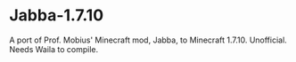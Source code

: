 Jabba-1.7.10
============

A port of Prof. Mobius' Minecraft mod, Jabba, to Minecraft 1.7.10. Unofficial. Needs Waila to compile.
